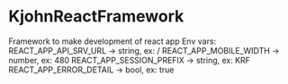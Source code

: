 # KjohnReactFramework
Framework to make development of react app
Env vars:
REACT_APP_API_SRV_URL -> string, ex: /
REACT_APP_MOBILE_WIDTH -> number, ex: 480
REACT_APP_SESSION_PREFIX -> string, ex: KRF
REACT_APP_ERROR_DETAIL -> bool, ex: true